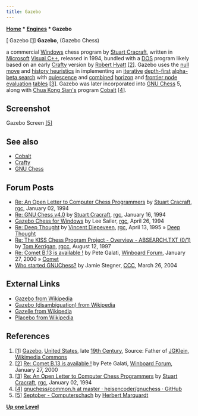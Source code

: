 ```yaml
---
title: Gazebo
---
```

**[Home](Home "Home") * [Engines](Engines "Engines") * Gazebo**

\[ Gazebo <a id="cite-note-1" href="#cite-ref-1">[1]</a>
**Gazebo**, (Gazebo Chess)

a commercial [Windows](Windows "Windows") chess program by [Stuart Cracraft](Stuart_Cracraft "Stuart Cracraft"), written in [Microsoft](Microsoft "Microsoft") [Visual C++](Cpp "Cpp"), released in 1994, bundled with a [DOS](MS-DOS "MS-DOS") program likely based on an early [Crafty](Crafty "Crafty") version by [Robert Hyatt](Robert_Hyatt "Robert Hyatt") <a id="cite-note-2" href="#cite-ref-2">[2]</a>.
Gazebo uses the [null move](Null_Move_Pruning "Null Move Pruning") and [history heuristics](History_Heuristic "History Heuristic") in implementing an [iterative](Iterative_Deepening "Iterative Deepening") [depth-first](Depth-First "Depth-First") [alpha-beta search](Alpha-Beta "Alpha-Beta") with [quiescence](Quiescence_Search "Quiescence Search") and [combined](Oracle "Oracle") [horizon](Horizon_Node "Horizon Node") and [frontier node](Frontier_Nodes "Frontier Nodes") [evaluation](Evaluation "Evaluation") [tables](Piece-Square_Tables "Piece-Square Tables") <a id="cite-note-3" href="#cite-ref-3">[3]</a>.
Gazebo was later incorporated into [GNU Chess](GNU_Chess "GNU Chess") 5, along with [Chua Kong Sian's](Chua_Kong_Sian "Chua Kong Sian") program [Cobalt](Cobalt "Cobalt") <a id="cite-note-4" href="#cite-ref-4">[4]</a>.

## Screenshot

[](File:Gazebo.gif)
Gazebo Screen <a id="cite-note-5" href="#cite-ref-5">[5]</a>

## See also

- [Cobalt](Cobalt "Cobalt")
- [Crafty](Crafty "Crafty")
- [GNU Chess](GNU_Chess "GNU Chess")

## Forum Posts

- [Re: An Open Letter to Computer Chess Programmers](https://groups.google.com/d/msg/rec.games.chess/x79Ys8WSc-I/UdoCc_7AYNUJ) by [Stuart Cracraft](Stuart_Cracraft "Stuart Cracraft"), [rgc](Computer_Chess_Forums "Computer Chess Forums"), January 02, 1994
- [Re: GNU Chess v4.0](https://groups.google.com/d/msg/rec.games.chess/Z7lx8jF7Grg/x8UQCYaJJsUJ) by [Stuart Cracraft](Stuart_Cracraft "Stuart Cracraft"), [rgc](Computer_Chess_Forums "Computer Chess Forums"), January 16, 1994
- [Gazebo Chess for Windows](https://groups.google.com/d/msg/rec.games.chess/YA9tUdXHlmk/FvzL3dWEqHcJ) by Lee Sailer, [rgc](Computer_Chess_Forums "Computer Chess Forums"), April 26, 1994
- [Re: Deep Thought](https://groups.google.com/d/msg/rec.games.chess/GV1_Q8voXJg/MRGLYFbUdFwJ) by [Vincent Diepeveen](Vincent_Diepeveen "Vincent Diepeveen"), [rgc](Computer_Chess_Forums "Computer Chess Forums"), April 13, 1995 » [Deep Thought](Deep_Thought "Deep Thought")
- [Re: The KISS Chess Program Project - Overview - ABSEARCH.TXT (0/1)](https://groups.google.com/d/msg/rec.games.chess.computer/Co_7iTrx7rM/5znIOUfvGy4J) by [Tom Kerrigan](Tom_Kerrigan "Tom Kerrigan"), [rgcc](Computer_Chess_Forums "Computer Chess Forums"), August 12, 1997
- [Re: Comet B.13 is available !](http://www.open-aurec.com/wbforum/viewtopic.php?f=18&t=30779&start=2) by Pete Galati, [Winboard Forum](Computer_Chess_Forums "Computer Chess Forums"), January 27, 2000 » [Comet](Comet "Comet")
- [Who started GNUChess?](https://www.stmintz.com/ccc/index.php?id=356855) by Jamie Stegner, [CCC](CCC "CCC"), March 26, 2004

## External Links

- [Gazebo from Wikipedia](https://en.wikipedia.org/wiki/Gazebo)
- [Gazebo (disambiguation) from Wikipedia](<https://en.wikipedia.org/wiki/Gazebo_(disambiguation)>)
- [Gazelle from Wikipedia](https://en.wikipedia.org/wiki/Gazelle)
- [Placebo from Wikipedia](https://en.wikipedia.org/wiki/Placebo)

## References

1. <a id="cite-ref-1" href="#cite-note-1">[1]</a> [Gazebo](https://en.wikipedia.org/wiki/Gazebo), [United States](https://en.wikipedia.org/wiki/United_States), late [19th Century](https://en.wikipedia.org/wiki/19th_century), Source: Father of [JGKlein](https://commons.wikimedia.org/wiki/User:JGKlein), [Wikimedia Commons](https://en.wikipedia.org/wiki/Wikimedia_Commons)
1. <a id="cite-ref-2" href="#cite-note-2">[2]</a> [Re: Comet B.13 is available !](http://www.open-aurec.com/wbforum/viewtopic.php?f=18&t=30779&start=2) by Pete Galati, [Winboard Forum](Computer_Chess_Forums "Computer Chess Forums"), January 27, 2000
1. <a id="cite-ref-3" href="#cite-note-3">[3]</a> [Re: An Open Letter to Computer Chess Programmers](https://groups.google.com/d/msg/rec.games.chess/x79Ys8WSc-I/UdoCc_7AYNUJ) by [Stuart Cracraft](Stuart_Cracraft "Stuart Cracraft"), [rgc](Computer_Chess_Forums "Computer Chess Forums"), January 02, 1994
1. <a id="cite-ref-4" href="#cite-note-4">[4]</a> [gnuchess/common.h at master · heisencoder/gnuchess · GitHub](https://github.com/heisencoder/gnuchess/blob/master/src/common.h)
1. <a id="cite-ref-5" href="#cite-note-5">[5]</a> [Septober - Computerschach](http://www.septober.de/chess/index.htm) by [Herbert Marquardt](index.php?title=Herbert_Marquardt&action=edit&redlink=1 "Herbert Marquardt (page does not exist)")

**[Up one Level](Engines "Engines")**

